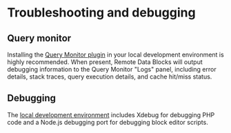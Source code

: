 # Troubleshooting and debugging

## Query monitor

Installing the [Query Monitor plugin](https://wordpress.org/plugins/query-monitor/) in your local development environment is highly recommended. When present, Remote Data Blocks will output debugging information to the Query Monitor "Logs" panel, including error details, stack traces, query execution details, and cache hit/miss status.

## Debugging

The [local development environment](local-development.md) includes Xdebug for debugging PHP code and a Node.js debugging port for debugging block editor scripts.
